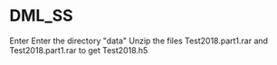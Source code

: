 # DML_SS
Enter Enter the directory  "data"
Unzip the files  Test2018.part1.rar and Test2018.part1.rar to get Test2018.h5
